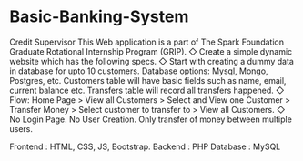 # Basic-Banking-System
Credit Supervisor
This Web application is a part of The Spark Foundation Graduate Rotational Internship Program (GRIP).
◇ Create a simple dynamic website which has the following specs.
◇ Start with creating a dummy data in database for upto 10 customers. Database options: Mysql, Mongo, Postgres, etc. Customers table will have basic fields such as name, email, current balance etc. Transfers table will record all transfers happened.
◇ Flow: Home Page > View all Customers > Select and View one Customer > Transfer Money > Select customer to transfer to > View all Customers.
◇ No Login Page. No User Creation. Only transfer of money between multiple users.

Frontend : HTML, CSS, JS, Bootstrap.
Backend : PHP
Database : MySQL
